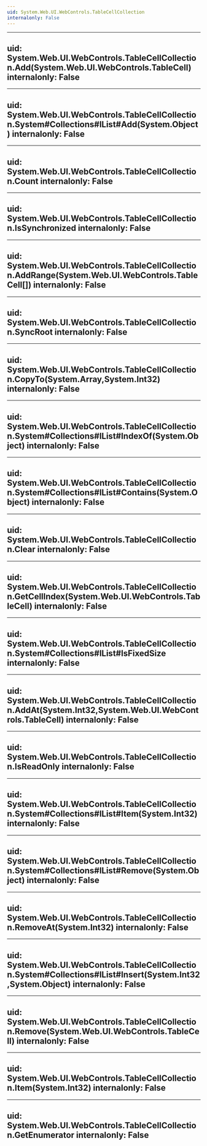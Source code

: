 ```yaml
---
uid: System.Web.UI.WebControls.TableCellCollection
internalonly: False
---
```


---
uid: System.Web.UI.WebControls.TableCellCollection.Add(System.Web.UI.WebControls.TableCell)
internalonly: False
---

---
uid: System.Web.UI.WebControls.TableCellCollection.System#Collections#IList#Add(System.Object)
internalonly: False
---

---
uid: System.Web.UI.WebControls.TableCellCollection.Count
internalonly: False
---

---
uid: System.Web.UI.WebControls.TableCellCollection.IsSynchronized
internalonly: False
---

---
uid: System.Web.UI.WebControls.TableCellCollection.AddRange(System.Web.UI.WebControls.TableCell[])
internalonly: False
---

---
uid: System.Web.UI.WebControls.TableCellCollection.SyncRoot
internalonly: False
---

---
uid: System.Web.UI.WebControls.TableCellCollection.CopyTo(System.Array,System.Int32)
internalonly: False
---

---
uid: System.Web.UI.WebControls.TableCellCollection.System#Collections#IList#IndexOf(System.Object)
internalonly: False
---

---
uid: System.Web.UI.WebControls.TableCellCollection.System#Collections#IList#Contains(System.Object)
internalonly: False
---

---
uid: System.Web.UI.WebControls.TableCellCollection.Clear
internalonly: False
---

---
uid: System.Web.UI.WebControls.TableCellCollection.GetCellIndex(System.Web.UI.WebControls.TableCell)
internalonly: False
---

---
uid: System.Web.UI.WebControls.TableCellCollection.System#Collections#IList#IsFixedSize
internalonly: False
---

---
uid: System.Web.UI.WebControls.TableCellCollection.AddAt(System.Int32,System.Web.UI.WebControls.TableCell)
internalonly: False
---

---
uid: System.Web.UI.WebControls.TableCellCollection.IsReadOnly
internalonly: False
---

---
uid: System.Web.UI.WebControls.TableCellCollection.System#Collections#IList#Item(System.Int32)
internalonly: False
---

---
uid: System.Web.UI.WebControls.TableCellCollection.System#Collections#IList#Remove(System.Object)
internalonly: False
---

---
uid: System.Web.UI.WebControls.TableCellCollection.RemoveAt(System.Int32)
internalonly: False
---

---
uid: System.Web.UI.WebControls.TableCellCollection.System#Collections#IList#Insert(System.Int32,System.Object)
internalonly: False
---

---
uid: System.Web.UI.WebControls.TableCellCollection.Remove(System.Web.UI.WebControls.TableCell)
internalonly: False
---

---
uid: System.Web.UI.WebControls.TableCellCollection.Item(System.Int32)
internalonly: False
---

---
uid: System.Web.UI.WebControls.TableCellCollection.GetEnumerator
internalonly: False
---
